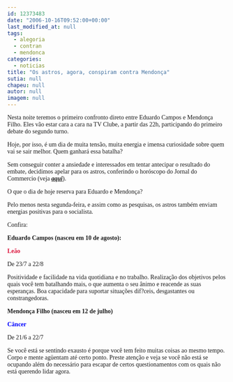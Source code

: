 ```yaml
---
id: 12373483
date: "2006-10-16T09:52:00+00:00"
last_modified_at: null
tags:
  - alegoria
  - contran
  - mendonca
categories:
  - noticias
title: "Os astros, agora, conspiram contra Mendonça"
sutia: null
chapeu: null
autor: null
imagem: null
---
```

<p><P><FONT face=Verdana>Nesta noite teremos o primeiro confronto direto entre Eduardo Campos e Mendonça Filho. Eles vão estar cara a cara na TV Clube, a partir das 22h, participando do primeiro debate do segundo turno.</FONT></P></p>
<p><P><FONT face=Verdana>Hoje, por isso, é um dia de muita tensão, muita energia e imensa curiosidade sobre quem vai se sair melhor. Quem ganhará essa batalha?</FONT></P></p>
<p><P><FONT face=Verdana>Sem conseguir conter a ansiedade e interessados em tentar antecipar o resultado do embate, decidimos apelar para os astros, conferindo o horóscopo do Jornal do Commercio (veja <STRONG><EM><A href=\"https://jc3.uol.com.br/jornal/\" target=_blank>aqui</A></EM></STRONG>).</FONT></P></p>
<p><P><FONT face=Verdana>O que o dia de hoje reserva para Eduardo e Mendonça?</FONT></P></p>
<p><P><FONT face=Verdana>Pelo menos nesta segunda-feira, e assim como as pesquisas, os astros também enviam energias positivas para o socialista. </FONT></P></p>
<p><P><FONT face=Verdana>Confira:</FONT></P></p>
<p><P><FONT face=Verdana><STRONG>Eduardo Campos (nasceu em 10 de agosto):</STRONG></FONT></P></p>
<p><P><FONT face=Verdana color=crimson><STRONG>Leão</STRONG></FONT></P></p>
<p><P><FONT face=Verdana>De 23/7 a 22/8 </FONT></P></p>
<p><P><FONT face=Verdana>Positividade e facilidade na vida quotidiana e no trabalho. Realização dos objetivos pelos quais você tem batalhando mais, o que aumenta o seu ânimo e reacende as suas esperanças. Boa capacidade para suportar situações dif?ceis, desgastantes ou constrangedoras.</FONT></P></p>
<p><P><FONT face=Verdana><STRONG>Mendonça Filho (nasceu em 12 de julho)</STRONG></FONT></P></p>
<p><P><FONT face=Verdana color=blue><STRONG>Câncer</STRONG></FONT></P></p>
<p><P><FONT face=Verdana>De 21/6 a 22/7 </FONT></P></p>
<p><P><FONT face=Verdana>Se você está se sentindo exausto é porque você tem feito muitas coisas ao mesmo tempo. Corpo e mente agüentam até certo ponto. Preste atenção e veja se você não está se ocupando além do necessário para escapar de certos questionamentos com os quais não está querendo lidar agora.</FONT></P> </p>
